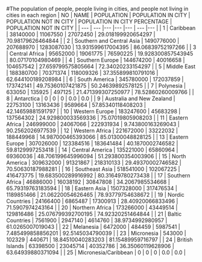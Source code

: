 #The population of people, people living in cities, and people not living in cities in each region
| NO | NAME | POPULATION | POPULATION IN CITY | POPULATION NOT IN CITY | POPULATION IN CITY PERCENTAGE | POPULATION NOT IN CITY |
| --- | --- |--- |--- |--- | --- |--- |
| 1 | Caribbean | 38140000 | 11067550 | 27072450 | 29.018199920654297 | 70.98179626464844 |
| 2 | Southern and Central Asia | 1490776000 | 207688970 | 1283087030 | 13.931599617004395 | 86.06839752197266 |
| 3 | Central Africa | 95652000 | 19061775 | 76590225 | 19.928300857543945 | 80.07170104980469 |
| 4 | Southern Europe | 144674200 | 40016658 | 104657542 | 27.659799575805664 | 72.34020233154297 |
| 5 | Middle East | 188380700 | 70371374 | 118009326 | 37.355899810791016 | 62.644100189208984 |
| 6 | South America | 345780000 | 172037859 | 173742141 | 49.75360107421875 | 50.24639892578125 |
| 7 | Polynesia | 633050 | 135925 | 497125 | 21.471399307250977 | 78.52860260009766 |
| 8 | Antarctica | 0 | 0 | 0 | 0.0 | 0.0 |
| 9 | Australia and New Zealand | 22753100 | 13163436 | 9589664 | 57.85340118408203 | 42.14659881591797 |
| 10 | Western Europe | 183247600 | 45683298 | 137564302 | 24.929800033569336 | 75.07019805908203 |
| 11 | Eastern Africa | 246999000 | 24067066 | 222931934 | 9.743800163269043 | 90.2562026977539 |
| 12 | Western Africa | 221672000 | 33222032 | 188449968 | 14.987000465393066 | 85.01300048828125 |
| 13 | Eastern Europe | 307026000 | 123384516 | 183641484 | 40.1870002746582 | 59.8129997253418 |
| 14 | Central America | 135221000 | 65860964 | 69360036 | 48.706199645996094 | 51.293800354003906 |
| 15 | North America | 309632000 | 91321867 | 218310133 | 29.49370002746582 | 70.50630187988281 |
| 16 | Southeast Asia | 518541000 | 102067225 | 416473775 | 19.683500289916992 | 80.31649780273438 |
| 17 | Southern Africa | 46886000 | 16038192 | 30847808 | 34.2067985534668 | 65.79319763183594 |
| 18 | Eastern Asia | 1507328000 | 317476534 | 1189851466 | 21.06220054626465 | 78.93779754638672 |
| 19 | Nordic Countries | 24166400 | 6865487 | 17300913 | 28.40920066833496 | 71.5907974243164 |
| 20 | Northern Africa | 173266000 | 43449514 | 129816486 | 25.076799392700195 | 74.92320251464844 |
| 21 | Baltic Countries | 7561900 | 2947140 | 4614760 | 38.9734992980957 | 61.0265007019043 |
| 22 | Melanesia | 6472000 | 484459 | 5987541 | 7.485499858856201 | 92.5145034790039 |
| 23 | Micronesia | 543000 | 102329 | 440671 | 18.84510040283203 | 81.15489959716797 |
| 24 | British Islands | 63398500 | 23045714 | 40352786 | 36.35060119628906 | 63.64939880371094 |
| 25 | Micronesia/Caribbean | 0 | 0 | 0 | 0.0 | 0.0 |
